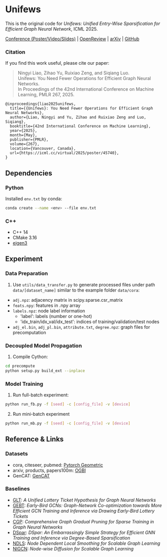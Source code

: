 # Unifews
This is the original code for *Unifews: Unified Entry-Wise Sparsification for Efficient Graph Neural Network*, ICML 2025.

[Conference (Poster/Video/Slides)](https://icml.cc/virtual/2025/poster/45740) | [OpenReview](https://openreview.net/forum?id=INg866tEaT) | [arXiv](https://arxiv.org/abs/2403.13268) | [GitHub](https://github.com/gdmnl/Unifews)

### Citation

If you find this work useful, please cite our paper:
>  Ningyi Liao, Zihao Yu, Ruixiao Zeng, and Siqiang Luo.  
>  Unifews: You Need Fewer Operations for Efficient Graph Neural Networks.  
>  In Proceedings of the 42nd International Conference on Machine Learning, PMLR 267, 2025.
```
@inproceedings{liao2025unifews,
  title={{Unifews}: You Need Fewer Operations for Efficient Graph Neural Networks},
  author={Liao, Ningyi and Yu, Zihao and Ruixiao Zeng and Luo, Siqiang},
  booktitle={42nd International Conference on Machine Learning},
  year={2025},
  month={May},
  publisher={PMLR},
  volume={267},
  location={Vancouver, Canada},
  url={https://icml.cc/virtual/2025/poster/45740},
}
```

## Dependencies
### Python
Installed `env.txt` by conda:
```bash
conda create --name <env> --file env.txt
```

### C++
* C++ 14
* CMake 3.16
* [eigen3](https://eigen.tuxfamily.org/index.php?title=Main_Page)

## Experiment
### Data Preparation
1. Use `utils/data_transfer.py` to generate processed files under path `data/[dataset_name]` similar to the example folder `data/cora`:
  * `adj.npz`: adjacency matrix in scipy.sparse.csr_matrix
  * `feats.npy`: features in .npy array
  * `labels.npz`: node label information
    * 'label': labels (number or one-hot)
    * 'idx_train/idx_val/idx_test': indices of training/validation/test nodes
  * `adj_el.bin`, `adj_pl.bin`, `attribute.txt`, `degree.npz`: graph files for precomputation

### Decoupled Model Propagation
1. Compile Cython:
```bash
cd precompute
python setup.py build_ext --inplace
```

### Model Training
1. Run full-batch experiment: 
```bash
python run_fb.py -f [seed] -c [config_file] -v [device]
```
2. Run mini-batch experiment
```bash
python run_mb.py -f [seed] -c [config_file] -v [device]
```

## Reference & Links
### Datasets
* cora, citeseer, pubmed: [Pytorch Geometric](https://pytorch-geometric.readthedocs.io/en/latest/generated/torch_geometric.datasets.Planetoid.html#torch_geometric.datasets.Planetoid)
* arxiv, products, papers100m: [OGBl](https://ogb.stanford.edu/docs/home/)
* GenCAT: [GenCAT](https://github.com/seijimaekawa/GenCAT)

### Baselines
- [GLT](https://github.com/VITA-Group/Unified-LTH-GNN): *A Unified Lottery Ticket Hypothesis for Graph Neural Networks*
- [GEBT](https://github.com/GATECH-EIC/Early-Bird-GCN): *Early-Bird GCNs: Graph-Network Co-optimization towards More Efficient GCN Training and Inference via Drawing Early-Bird Lottery Tickets*
- [CGP](https://github.com/LiuChuang0059/CGP/): *Comprehensive Graph Gradual Pruning for Sparse Training in Graph Neural Networks*
- [DSpar](https://github.com/zirui-ray-liu/DSpar_tmlr): *DSpar: An Embarrassingly Simple Strategy for Efficient GNN Training and Inference via Degree-Based Sparsification*
- [NDLS](https://github.com/zwt233/NDLS): *Node Dependent Local Smoothing for Scalable Graph Learning*
- [NIGCN](https://github.com/kkhuang81/NIGCN): *Node-wise Diffusion for Scalable Graph Learning*
